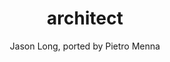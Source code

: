 ---
title: "architect"
github: https://github.com/pietromenna/jekyll-architect-theme
demo: http://pietro.menna.net.br/jekyll-architect-theme/
author: Jason Long, ported by Pietro Menna
ssg:
  - Jekyll
cms:
  - No Cms
---